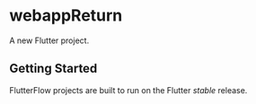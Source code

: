 # webappReturn

A new Flutter project.

## Getting Started

FlutterFlow projects are built to run on the Flutter _stable_ release.
